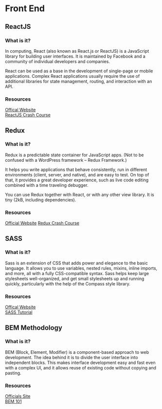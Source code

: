 # Front End

## ReactJS

### What is it?

In computing, React (also known as React.js or ReactJS) is a JavaScript library for building user interfaces. It is maintained by Facebook and a community of individual developers and companies.

React can be used as a base in the development of single-page or mobile applications. Complex React applications usually require the use of additional libraries for state management, routing, and interaction with an API.

### Resources

[Offical Website](https://reactjs.org/) <br>
[ReactJS Crash Course](https://www.youtube.com/watch?v=A71aqufiNtQ&t=384s)

## Redux

### What is it?

Redux is a predictable state container for JavaScript apps.
(Not to be confused with a WordPress framework – Redux Framework.)

It helps you write applications that behave consistently, run in different environments (client, server, and native), and are easy to test. On top of that, it provides a great developer experience, such as live code editing combined with a time traveling debugger.

You can use Redux together with React, or with any other view library. It is tiny (2kB, including dependencies).

### Resources

[Official Website](https://redux.js.org/)
[Redux Crash Course](https://www.youtube.com/results?search_query=Redux+tutorial)

## SASS

### What is it?

Sass is an extension of CSS that adds power and elegance to the basic language. It allows you to use variables, nested rules, mixins, inline imports, and more, all with a fully CSS-compatible syntax. Sass helps keep large stylesheets well-organized, and get small stylesheets up and running quickly, particularly with the help of the Compass style library.

### Resources

[Offical Website](https://sass-lang.com/) <br>
[SASS Tutorial](https://www.youtube.com/watch?v=St5B7hnMLjg&list=PL4cUxeGkcC9iEwigam3gTjU_7IA3W2WZA)

## BEM Methodology

### What is it?

BEM (Block, Element, Modifier) is a component-based approach to web development. The idea behind it is to divide the user interface into independent blocks. This makes interface development easy and fast even with a complex UI, and it allows reuse of existing code without copying and pasting.

### Resources

[Officials Site](https://en.bem.info/methodology/) <br>
[BEM 101](https://css-tricks.com/bem-101/)
